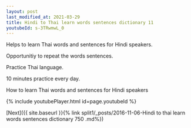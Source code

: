 ```yaml
---
layout: post
last_modified_at: 2021-03-29
title: Hindi to Thai learn words sentences dictionary 11 
youtubeId: s-3TRwmwL_0
---
```

 
 
Helps to learn Thai words and sentences for Hindi speakers.

Opportunitiy to repeat the words sentences. 

Practice Thai language. 
 
10 minutes practice every day. 
 
How to learn Thai words and sentences for Hindi speakers 
 
{% include youtubePlayer.html id=page.youtubeId %}
 
 
[Next]({{ site.baseurl }}{% link  split1/_posts/2016-11-06-Hindi to thai learn words sentences dictionary 750 .md%})
 
